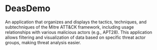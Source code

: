 # DeasDemo
An application that organizes and displays the tactics, techniques, and subtechniques of the Mitre ATT&amp;CK framework, including usage relationships with various malicious actors (e.g., APT28). This application allows filtering and visualization of data based on specific threat actor groups, making threat analysis easier.
